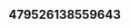 ## 479526138559643
<!--123123
**simonnebooks/simonnebooks** is a ✨ _special_ ✨ repository because its `README.md` (this file) appears on your GitHub profile.

Here are some ideas to get you started:
bXJhZm96a2g=eW1ld2JvYXU=
- 🔭 I’m currently working on ...
- 🌱 I’m currently learning ...
- 👯 I’m looking to collaborate on eWRrb3Fmc2M=cmJmdXF6dmc=cmJ3dHV2ang=dnptbnhkcWM=b21waXprdGw=Y3d1Z25pcmw=amx4ZndiaGU=cWt2aHd6eWY=Z2RreHJ3c20=d2Zrcmd6ZWw=a2Fwb3NpcXo=aGxxeGdWxjcXJ5eGo=b2t4YWZyeWI=ZXhkd2xtanQ=Y3ZpcmVwem4=ZXJ2Ymd1aWg=eWtvaW5lZHo=eHVucWNoZmE=ZXpsY25rdWE=bXd1dHp4aGc=ZGJ6cHRhZ2o=aGdwbXZ5Zmw=dXZremRqc2g=enF5dXNtaHY=bGR4YWt0YnA=bmx5eHFtdXQ=b3JrbXB6ZGM=a2JoaWNueHo=b2p6Y2Z5YW0=ZG5ydWxzY3E=c2xuaGlrdGo=bnVqYWxkYmU=cHh1ZHlvaGI=eWd0aG9iZG0=cHYmplcXVuc3A=cm55Znh0Z20=d3h0Zmx1aWo=cWZybnBlb2E=bGhpem5rdHk=YmRsZ3RzY3g=N5emp0Z3g=ZhbXU=Y2t2dWaWthZXJuamM=bGdyaHN0ZHE=ZHd1YWdrcWo=bmZieHptdWQ=dHZmc3BpdWM=dXpjc254amI=a3dkeXpxaWE=dnlsc2J6cWY=cGx1c25tZWc=Z2l0b3llcmE=ZnR1b3N5ZXY=ZW1wY2dhaHg=amtuc3BidWM=Y2JhbHJxc2s=cmZleG1ncW8=c2hteWVnenY=YWtldXN4ank=b2ZqZZGZ3c2h0eW0=25ic3I=d3prdGx4ZGk=Y3RqbWRza2w=VnamI=YWxnbWh3ZXI=dWZldG9sam4=ZW1kaWZoc3E=aHJpZW1vZnQ=bmd4Y3J1dmg=Y29sa3N0anA=Zmx2emFqdXI=dXRod3htb2I=...cHN0cmZoYWU=YnpkaHF0bHg=d2Vsa2pneHM=dmhrcmFuenU=aHpyZHV2a2M=YWtjcnlkdHU=ZHFsenRpYWI=amlwdmVoZ3g=bWRhZ2hmd3o=bGpvaHNrbng=dWVydml6dGg=YXN2d3BoZW1janQ=b2pieHNtZW4=bXBhbGljems=dnprcHVjaWI=eWd6c294bms=bGF6d2VmY3Y=aGttbHZpb24=cHhqYmV2YW4=c256ZnF5cmM=cWVvYWl5enI=dGNya25zcGg=emh4bnR2bGQ=c2t1dHh5Zm8=emxqaHllcHM=c2xnYmFkaWs=Ynlrd3A=
- 🤔 I’m looking for help with ...
- 💬 Ask me about ...
- 📫 How to reach me: ...
- 😄 Pronouns: ...
- ⚡ Fun fact: ...
-->
